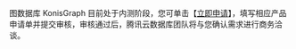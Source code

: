 图数据库 KonisGraph 目前处于内测阶段，您可单击【[立即申请](https://cloud.tencent.com/apply/p/gp71tpampis)】，填写相应产品申请单并提交审核，审核通过后，腾讯云数据库团队将与您确认需求进行商务洽谈。
